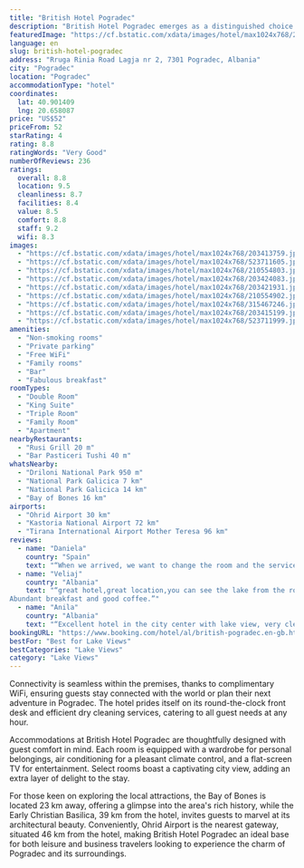 ```yaml
---
title: "British Hotel Pogradec"
description: "British Hotel Pogradec emerges as a distinguished choice for travelers seeking both comfort and convenience in the heart of Pogradec, merely 8."
featuredImage: "https://cf.bstatic.com/xdata/images/hotel/max1024x768/203413759.jpg?k=78738309178f7a606feec0a187f8df83c7194e6392006bbfa110e7ee4728244e&o=&hp=1"
language: en
slug: british-hotel-pogradec
address: "Rruga Rinia Road Lagja nr 2, 7301 Pogradec, Albania"
city: "Pogradec"
location: "Pogradec"
accommodationType: "hotel"
coordinates:
  lat: 40.901409
  lng: 20.658087
price: "US$52"
priceFrom: 52
starRating: 4
rating: 8.8
ratingWords: "Very Good"
numberOfReviews: 236
ratings:
  overall: 8.8
  location: 9.5
  cleanliness: 8.7
  facilities: 8.4
  value: 8.5
  comfort: 8.8
  staff: 9.2
  wifi: 8.3
images:
  - "https://cf.bstatic.com/xdata/images/hotel/max1024x768/203413759.jpg?k=78738309178f7a606feec0a187f8df83c7194e6392006bbfa110e7ee4728244e&o=&hp=1"
  - "https://cf.bstatic.com/xdata/images/hotel/max1024x768/523711605.jpg?k=eec4c9e103bb83ffd62ac5dd26ca096424f31030d60159c0ed22351ff94acb26&o=&hp=1"
  - "https://cf.bstatic.com/xdata/images/hotel/max1024x768/210554803.jpg?k=1ea1bb118acc11bdc9d5c4b5436d1a174168a7c4e0c048e086b4efa2ae89959b&o=&hp=1"
  - "https://cf.bstatic.com/xdata/images/hotel/max1024x768/203424083.jpg?k=c4d46a1841eabfcc2dfb93e423a8b30e36eef3937904aeeeda34c09c389c8127&o=&hp=1"
  - "https://cf.bstatic.com/xdata/images/hotel/max1024x768/203421931.jpg?k=fe010ae31aaadc3fc87a5aa907124c097b994d0786f039c59eb595b67f8bcce8&o=&hp=1"
  - "https://cf.bstatic.com/xdata/images/hotel/max1024x768/210554902.jpg?k=69aa528864febe3157900ef2219debbc4f9129163ffe0d84cae61b4e7c56c4f2&o=&hp=1"
  - "https://cf.bstatic.com/xdata/images/hotel/max1024x768/315467246.jpg?k=dc70dd4973fcf46b3cac82d0f51824a242a039f5df4743ad8853a0e3f7b1b9f6&o=&hp=1"
  - "https://cf.bstatic.com/xdata/images/hotel/max1024x768/203415199.jpg?k=a743692817fd24c71287984f13c73d735da5889003399dcd9d509f1cd1d75ffa&o=&hp=1"
  - "https://cf.bstatic.com/xdata/images/hotel/max1024x768/523711999.jpg?k=0c0a0ee6aaaa73a0347eb9c7cb84e2cba513e32f7ec66d4bee31644352bd1457&o=&hp=1"
amenities:
  - "Non-smoking rooms"
  - "Private parking"
  - "Free WiFi"
  - "Family rooms"
  - "Bar"
  - "Fabulous breakfast"
roomTypes:
  - "Double Room"
  - "King Suite"
  - "Triple Room"
  - "Family Room"
  - "Apartment"
nearbyRestaurants:
  - "Rusi Grill 20 m"
  - "Bar Pasticeri Tushi 40 m"
whatsNearby:
  - "Driloni National Park 950 m"
  - "National Park Galicica 7 km"
  - "National Park Galicica 14 km"
  - "Bay of Bones 16 km"
airports:
  - "Ohrid Airport 30 km"
  - "Kastoria National Airport 72 km"
  - "Tirana International Airport Mother Teresa 96 km"
reviews:
  - name: "Daniela"
    country: "Spain"
    text: "“When we arrived, we want to change the room and the service was excellent, very kind. The bed was very comfortable, a big bathroom, we recommend the big room, was more comfortable.”"
  - name: "Veliaj"
    country: "Albania"
    text: "“great hotel,great location,you can see the lake from the room,bar and tarrace.Very clean room,very polite staf including the lady manager who is very kind and caring.
Abundant breakfast and good coffee.”"
  - name: "Anila"
    country: "Albania"
    text: "“Excellent hotel in the city center with lake view, very clean snd staff very polite. I will definitely go back.”"
bookingURL: "https://www.booking.com/hotel/al/british-pogradec.en-gb.html?aid=8035640"
bestFor: "Best for Lake Views"
bestCategories: "Lake Views"
category: "Lake Views"
---
```


Connectivity is seamless within the premises, thanks to complimentary WiFi, ensuring guests stay connected with the world or plan their next adventure in Pogradec. The hotel prides itself on its round-the-clock front desk and efficient dry cleaning services, catering to all guest needs at any hour.

Accommodations at British Hotel Pogradec are thoughtfully designed with guest comfort in mind. Each room is equipped with a wardrobe for personal belongings, air conditioning for a pleasant climate control, and a flat-screen TV for entertainment. Select rooms boast a captivating city view, adding an extra layer of delight to the stay.

For those keen on exploring the local attractions, the Bay of Bones is located 23 km away, offering a glimpse into the area's rich history, while the Early Christian Basilica, 39 km from the hotel, invites guests to marvel at its architectural beauty. Conveniently, Ohrid Airport is the nearest gateway, situated 46 km from the hotel, making British Hotel Pogradec an ideal base for both leisure and business travelers looking to experience the charm of Pogradec and its surroundings.